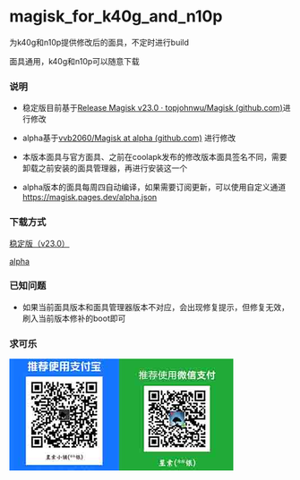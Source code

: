 # magisk_for_k40g_and_n10p

为k40g和n10p提供修改后的面具，不定时进行build

面具通用，k40g和n10p可以随意下载

### 说明

* 稳定版目前基于[Release Magisk v23.0 · topjohnwu/Magisk (github.com)](https://github.com/topjohnwu/Magisk/releases/tag/v23.0)进行修改

* alpha基于[vvb2060/Magisk at alpha (github.com)](https://github.com/vvb2060/Magisk/tree/alpha) 进行修改

* 本版本面具与官方面具、之前在coolapk发布的修改版本面具签名不同，需要卸载之前安装的面具管理器，再进行安装这一个 

* alpha版本的面具每周四自动编译，如果需要订阅更新，可以使用自定义通道  https://magisk.pages.dev/alpha.json

### 下载方式

[稳定版（v23.0）](https://cdn.jsdelivr.net/gh/carey036/modify_magisk_for_k40g/release/Magisk_stable_app.apk)

[alpha](https://cdn.jsdelivr.net/gh/carey036/modify_magisk_for_k40g/release/Magisk_alpha_app.apk)


### 已知问题

* 如果当前面具版本和面具管理器版本不对应，会出现修复提示，但修复无效，刷入当前版本修补的boot即可


### 求可乐

![zanshang](./zanshang.jpg)


